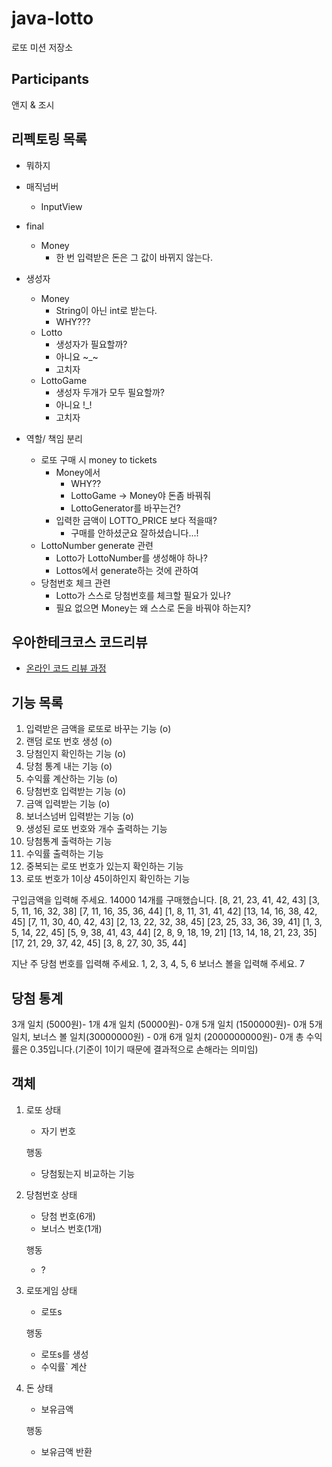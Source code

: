 # java-lotto

로또 미션 저장소

## Participants
앤지 & 조시

## 리펙토링 목록
- 뭐하지


- 매직넘버
  - InputView 


- final
  - Money
    - 한 번 입력받은 돈은 그 값이 바뀌지 않는다.


- 생성자
  - Money
    - String이 아닌 int로 받는다.
    - WHY???
  - Lotto
    - 생성자가 필요할까?
    - 아니요 ~_~
    - 고치자
  - LottoGame
    - 생성자 두개가 모두 필요할까?
    - 아니요 !_!
    - 고치자

    
- 역할/ 책임 분리
  - 로또 구매 시 money to tickets
    - Money에서
      - WHY??
      - LottoGame -> Money야 돈좀 바꿔줘
      - LottoGenerator를 바꾸는건?
    - 입력한 금액이 LOTTO_PRICE 보다 적을때?
      - 구매를 안하셨군요 잘하셨습니다...!
  - LottoNumber generate 관련
      - Lotto가 LottoNumber를 생성해야 하나?
      - Lottos에서 generate하는 것에 관하여
  - 당첨번호 체크 관련
    - Lotto가 스스로 당첨번호를 체크할 필요가 있나?
    - 필요 없으면 Money는 왜 스스로 돈을 바꿔야 하는지?

## 우아한테크코스 코드리뷰

- [온라인 코드 리뷰 과정](https://github.com/woowacourse/woowacourse-docs/blob/master/maincourse/README.md)

## 기능 목록

1. 입력받은 금액을 로또로 바꾸는 기능 (o)
2. 랜덤 로또 번호 생성 (o)
3. 당첨인지 확인하는 기능 (o)
4. 당첨 통계 내는 기능 (o)
5. 수익률 계산하는 기능 (o)
6. 당첨번호 입력받는 기능 (o)
7. 금액 입력받는 기능 (o)
8. 보너스넘버 입력받는 기능 (o)
9. 생성된 로또 번호와 개수 출력하는 기능
10. 당첨통계 출력하는 기능
11. 수익률 출력하는 기능
12. 중복되는 로또 번호가 있는지 확인하는 기능
13. 로또 번호가 1이상 45이하인지 확인하는 기능

구입금액을 입력해 주세요.
14000
14개를 구매했습니다.
[8, 21, 23, 41, 42, 43]
[3, 5, 11, 16, 32, 38]
[7, 11, 16, 35, 36, 44]
[1, 8, 11, 31, 41, 42]
[13, 14, 16, 38, 42, 45]
[7, 11, 30, 40, 42, 43]
[2, 13, 22, 32, 38, 45]
[23, 25, 33, 36, 39, 41]
[1, 3, 5, 14, 22, 45]
[5, 9, 38, 41, 43, 44]
[2, 8, 9, 18, 19, 21]
[13, 14, 18, 21, 23, 35]
[17, 21, 29, 37, 42, 45]
[3, 8, 27, 30, 35, 44]

지난 주 당첨 번호를 입력해 주세요.
1, 2, 3, 4, 5, 6
보너스 볼을 입력해 주세요.
7

당첨 통계
---------
3개 일치 (5000원)- 1개
4개 일치 (50000원)- 0개
5개 일치 (1500000원)- 0개
5개 일치, 보너스 볼 일치(30000000원) - 0개
6개 일치 (2000000000원)- 0개
총 수익률은 0.35입니다.(기준이 1이기 때문에 결과적으로 손해라는 의미임)


## 객체
1. 로또
    상태
    - 자기 번호
   
    행동
    - 당첨됬는지 비교하는 기능

2. 당첨번호
    상태
    - 당첨 번호(6개)
    - 보너스 번호(1개)

    행동
    - ?

3. 로또게임
    상태
    - 로또s
    
    행동
    - 로또s를 생성
    - 수익률` 계산

4. 돈
    상태
    - 보유금액
   
    행동
    - 보유금액 반환
